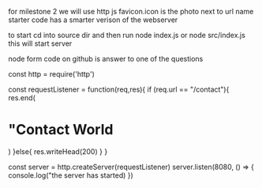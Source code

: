 for milestone 2 
we will use http js
favicon.icon is the photo next to url name
starter code has a smarter verison of the webserver

to start cd into source dir and then run node index.js
or
node src/index.js
this will start server 

node form code on github is answer to one of the questions

const http = require('http')

const requestListener = function(req,res){
    if (req.url == "/contact"){
    res.end(<h1>"Contact World</h1>)
    }else{
    res.writeHead(200)
    }
}

const server = http.createServer(requestListener)
server.listen(8080, () => {
    console.log("the server has started)
})